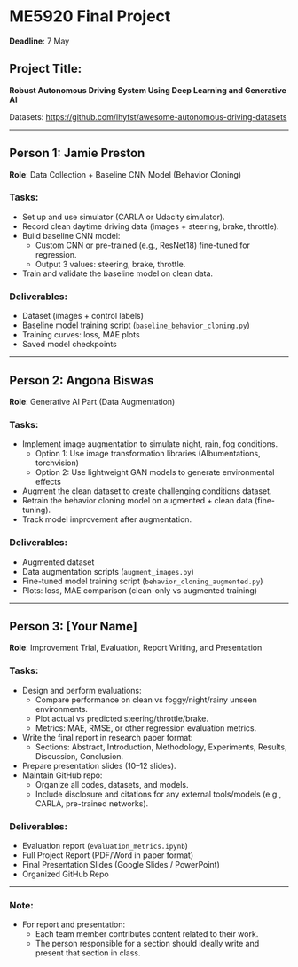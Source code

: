 # ME5920 Final Project

**Deadline**: 7 May

## Project Title: 
**Robust Autonomous Driving System Using Deep Learning and Generative AI**

Datasets: https://github.com/lhyfst/awesome-autonomous-driving-datasets

---

## Person 1: Jamie Preston  
**Role**: Data Collection + Baseline CNN Model (Behavior Cloning)

### Tasks:
- Set up and use simulator (CARLA or Udacity simulator).
- Record clean daytime driving data (images + steering, brake, throttle).
- Build baseline CNN model:
  - Custom CNN or pre-trained (e.g., ResNet18) fine-tuned for regression.
  - Output 3 values: steering, brake, throttle.
- Train and validate the baseline model on clean data.

### Deliverables:
- Dataset (images + control labels)
- Baseline model training script (`baseline_behavior_cloning.py`)
- Training curves: loss, MAE plots
- Saved model checkpoints

---

## Person 2: Angona Biswas  
**Role**: Generative AI Part (Data Augmentation)

### Tasks:
- Implement image augmentation to simulate night, rain, fog conditions.
  - Option 1: Use image transformation libraries (Albumentations, torchvision)
  - Option 2: Use lightweight GAN models to generate environmental effects
- Augment the clean dataset to create challenging conditions dataset.
- Retrain the behavior cloning model on augmented + clean data (fine-tuning).
- Track model improvement after augmentation.

### Deliverables:
- Augmented dataset
- Data augmentation scripts (`augment_images.py`)
- Fine-tuned model training script (`behavior_cloning_augmented.py`)
- Plots: loss, MAE comparison (clean-only vs augmented training)

---

## Person 3: [Your Name]  
**Role**: Improvement Trial, Evaluation, Report Writing, and Presentation

### Tasks:
- Design and perform evaluations:
  - Compare performance on clean vs foggy/night/rainy unseen environments.
  - Plot actual vs predicted steering/throttle/brake.
  - Metrics: MAE, RMSE, or other regression evaluation metrics.
- Write the final report in research paper format:
  - Sections: Abstract, Introduction, Methodology, Experiments, Results, Discussion, Conclusion.
- Prepare presentation slides (10–12 slides).
- Maintain GitHub repo:
  - Organize all codes, datasets, and models.
  - Include disclosure and citations for any external tools/models (e.g., CARLA, pre-trained networks).

### Deliverables:
- Evaluation report (`evaluation_metrics.ipynb`)
- Full Project Report (PDF/Word in paper format)
- Final Presentation Slides (Google Slides / PowerPoint)
- Organized GitHub Repo

---

### Note:
- For report and presentation:
  - Each team member contributes content related to their work.
  - The person responsible for a section should ideally write and present that section in class.
